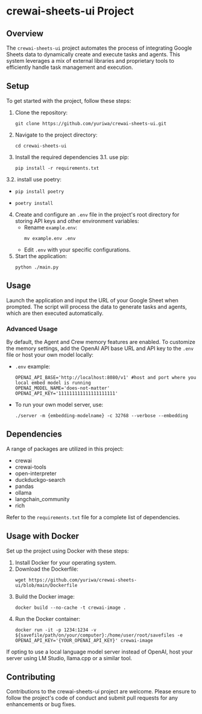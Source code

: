 # crewai-sheets-ui Project

## Overview
The `crewai-sheets-ui` project automates the process of integrating Google Sheets data to dynamically create and execute tasks and agents. This system leverages a mix of external libraries and proprietary tools to efficiently handle task management and execution.

## Setup
To get started with the project, follow these steps:
1. Clone the repository:
   ```
   git clone https://github.com/yuriwa/crewai-sheets-ui.git
   ```
2. Navigate to the project directory:
   ```
   cd crewai-sheets-ui
   ```
3. Install the required dependencies
3.1. use pip:
   ```
   pip install -r requirements.txt
   ```
3.2. install use poetry:
- ```
  pip install poetry
  ```
-   ```
    poetry install
    ```

4. Create and configure an `.env` file in the project's root directory for storing API keys and other environment variables:
   - Rename `example.env`:
     ```
     mv example.env .env
     ```
   - Edit `.env` with your specific configurations.
5. Start the application:
   ```
   python ./main.py
   ```

## Usage
Launch the application and input the URL of your Google Sheet when prompted. The script will process the data to generate tasks and agents, which are then executed automatically.

### Advanced Usage
By default, the Agent and Crew memory features are enabled. To customize the memory settings, add the OpenAI API base URL and API key to the `.env` file or host your own model locally:
- `.env` example:
  ```
  OPENAI_API_BASE='http://localhost:8080/v1' #host and port where you local embed model is running
  OPENAI_MODEL_NAME='does-not-matter'
  OPENAI_API_KEY='111111111111111111111'
  ```
- To run your own model server, use:
  ```
  ./server -m {embedding-modelname} -c 32768 --verbose --embedding
  ```

## Dependencies
A range of packages are utilized in this project:
- crewai
- crewai-tools
- open-interpreter
- duckduckgo-search
- pandas
- ollama
- langchain_community
- rich

Refer to the `requirements.txt` file for a complete list of dependencies.

## Usage with Docker
Set up the project using Docker with these steps:
1. Install Docker for your operating system.
2. Download the Dockerfile:
   ```
   wget https://github.com/yuriwa/crewai-sheets-ui/blob/main/Dockerfile
   ```
3. Build the Docker image:
   ```
   docker build --no-cache -t crewai-image .
   ```
4. Run the Docker container:
   ```
   docker run -it -p 1234:1234 -v ${savefile/path/on/your/computer}:/home/user/root/savefiles -e OPENAI_API_KEY='{YOUR_OPENAI_API_KEY}' crewai-image
   ```

If opting to use a local language model server instead of OpenAI, host your server using LM Studio, llama.cpp or a similar tool.

## Contributing
Contributions to the crewai-sheets-ui project are welcome. Please ensure to follow the project's code of conduct and submit pull requests for any enhancements or bug fixes.
